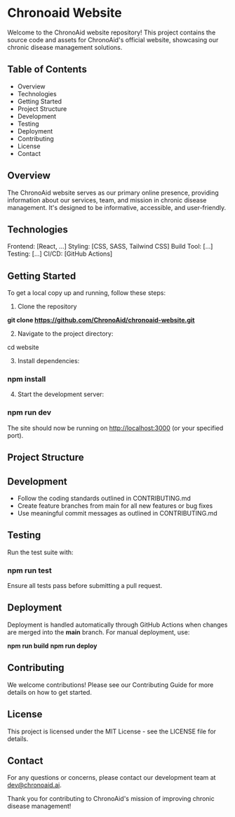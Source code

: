 # Chronoaid Website

Welcome to the ChronoAid website repository! This project contains the source code and assets for ChronoAid's official website, showcasing our chronic disease management solutions.

## Table of Contents

- Overview
- Technologies
- Getting Started
- Project Structure
- Development
- Testing
- Deployment
- Contributing
- License
- Contact

## Overview

The ChronoAid website serves as our primary online presence, providing information about our services, team, and mission in chronic disease management. It's designed to be informative, accessible, and user-friendly.

## Technologies

Frontend: [React, ...]
Styling: [CSS, SASS, Tailwind CSS]
Build Tool: [...]
Testing: [...]
CI/CD: [GitHub Actions]

## Getting Started

To get a local copy up and running, follow these steps:

1. Clone the repository

**git clone <https://github.com/ChronoAid/chronoaid-website.git>**

2. Navigate to the project directory:

cd website

3. Install dependencies:

### npm install

4. Start the development server:

### npm run dev

The site should now be running on <http://localhost:3000> (or your specified port).

## Project Structure

## Development

- Follow the coding standards outlined in CONTRIBUTING.md
- Create feature branches from main for all new features or bug fixes
- Use meaningful commit messages as outlined in CONTRIBUTING.md

## Testing

Run the test suite with:

### npm run test

Ensure all tests pass before submitting a pull request.

## Deployment

Deployment is handled automatically through GitHub Actions when changes are merged into the **main** branch. For manual deployment, use:

**npm run build**
**npm run deploy**

## Contributing

We welcome contributions! Please see our Contributing Guide for more details on how to get started.

## License

This project is licensed under the MIT License - see the LICENSE file for details.

## Contact

For any questions or concerns, please contact our development team at <dev@chronoaid.ai>.

Thank you for contributing to ChronoAid's mission of improving chronic disease management!
